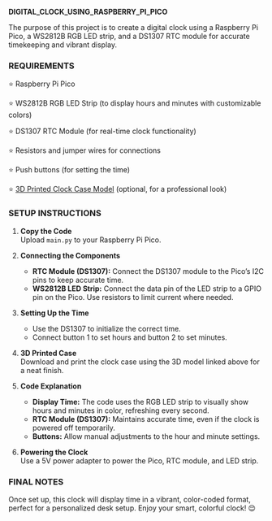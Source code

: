 **DIGITAL_CLOCK_USING_RASPBERRY_PI_PICO**

The purpose of this project is to create a digital clock using a Raspberry Pi Pico, a WS2812B RGB LED strip, and a DS1307 RTC module for accurate timekeeping and vibrant display.

### REQUIREMENTS
⭐ Raspberry Pi Pico

⭐ WS2812B RGB LED Strip (to display hours and minutes with customizable colors)

⭐ DS1307 RTC Module (for real-time clock functionality)

⭐ Resistors and jumper wires for connections

⭐ Push buttons (for setting the time)

⭐ [3D Printed Clock Case Model](https://www.printables.com/model/251072-7-segment-esp8266-wall-clock/files) (optional, for a professional look)

### SETUP INSTRUCTIONS

1. **Copy the Code**  
   Upload `main.py` to your Raspberry Pi Pico.

2. **Connecting the Components**  
   - **RTC Module (DS1307):** Connect the DS1307 module to the Pico’s I2C pins to keep accurate time.
   - **WS2812B LED Strip:** Connect the data pin of the LED strip to a GPIO pin on the Pico. Use resistors to limit current where needed.

3. **Setting Up the Time**  
   - Use the DS1307 to initialize the correct time.  
   - Connect button 1 to set hours and button 2 to set minutes.

4. **3D Printed Case**  
   Download and print the clock case using the 3D model linked above for a neat finish.

5. **Code Explanation**  
   - **Display Time:** The code uses the RGB LED strip to visually show hours and minutes in color, refreshing every second.
   - **RTC Module (DS1307):** Maintains accurate time, even if the clock is powered off temporarily.
   - **Buttons:** Allow manual adjustments to the hour and minute settings.

6. **Powering the Clock**  
   Use a 5V power adapter to power the Pico, RTC module, and LED strip.

### FINAL NOTES

Once set up, this clock will display time in a vibrant, color-coded format, perfect for a personalized desk setup. Enjoy your smart, colorful clock! 😌
